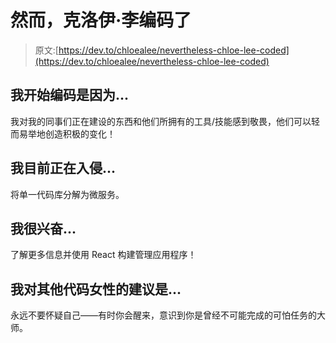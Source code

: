 # 然而，克洛伊·李编码了

> 原文:[https://dev.to/chloealee/nevertheless-chloe-lee-coded](https://dev.to/chloealee/nevertheless-chloe-lee-coded)

## [](#i-began-coding-because)我开始编码是因为...

我对我的同事们正在建设的东西和他们所拥有的工具/技能感到敬畏，他们可以轻而易举地创造积极的变化！

## [](#im-currently-hacking-on)我目前正在入侵...

将单一代码库分解为微服务。

## [](#im-excited-about)我很兴奋...

了解更多信息并使用 React 构建管理应用程序！

## [](#my-advice-for-other-women-who-code-is)我对其他代码女性的建议是...

永远不要怀疑自己——有时你会醒来，意识到你是曾经不可能完成的可怕任务的大师。